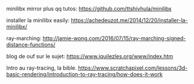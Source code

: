 minilibx mirror plus qq tutos:
https://github.com/ttshivhula/minilibx

installer la minilibx easily:
https://achedeuzot.me/2014/12/20/installer-la-minilibx/

ray-marching: 
http://jamie-wong.com/2016/07/15/ray-marching-signed-distance-functions/

blog de ouf sur le sujet:
https://www.iquilezles.org/www/index.htm

Intro au ray-tracing, la bible.
https://www.scratchapixel.com/lessons/3d-basic-rendering/introduction-to-ray-tracing/how-does-it-work
